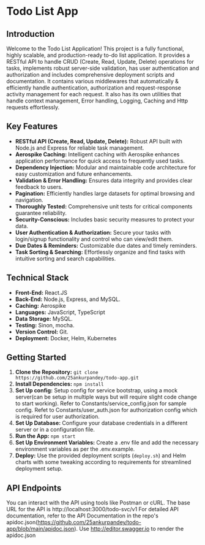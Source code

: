 # Todo List App

## Introduction

Welcome to the Todo List Application! This project is a fully functional, highly scalable, and production-ready to-do list application. It provides a RESTful API to handle CRUD (Create, Read, Update, Delete) operations for tasks, implements robust server-side validation, has user authentication and authorization and includes comprehensive deployment scripts and documentation. It contains various middlewares that automatically & efficiently handle authentication, authorization and request-response activity management for each request. It also has its own utilities that handle context management, Error handling, Logging, Caching and Http requests effortlessly.

## Key Features

- **RESTful API (Create, Read, Update, Delete):**  Robust API built with Node.js and Express for reliable task management.
- **Aerospike Caching:**  Intelligent caching with Aerospike enhances application performance for quick access to frequently used tasks.
- **Dependency Injection:**  Modular and maintainable code architecture for easy customization and future enhancements.
- **Validation & Error Handling:**  Ensures data integrity and provides clear feedback to users.
- **Pagination:**  Efficiently handles large datasets for optimal browsing and navigation.
- **Thoroughly Tested:**  Comprehensive unit tests for critical components guarantee reliability.
- **Security-Conscious:**  Includes basic security measures to protect your data.
- **User Authentication & Authorization:**  Secure your tasks with login/signup functionality and control who can view/edit them.
- **Due Dates & Reminders:**  Customizable due dates and timely reminders.
- **Task Sorting & Searching:**  Effortlessly organize and find tasks with intuitive sorting and search capabilities.

## Technical Stack

- **Front-End:**  React.JS
- **Back-End:** Node.js, Express, and MySQL.
- **Caching:** Aerospike
- **Languages:** JavaScript, TypeScript
- **Data Storage:**  MySQL.
- **Testing:**  Sinon, mocha.
- **Version Control:**  Git.
- **Deployment:** Docker, Helm, Kubernetes

## Getting Started

1. **Clone the Repository:** `git clone https://github.com/25ankurpandey/todo-app.git`
2. **Install Dependencies:** `npm install`
3. **Set Up config:** Setup config for service bootstrap, using a mock server(can be setup in multiple ways but will require slight code change to start working). Refer to Constants/service_config.json for sample config. Refet to Constants/user_auth.json for authorization config which is required for user authorization.
3. **Set Up Database:** Configure your database credentials in a different server or in a configuration file.
4. **Run the App:**  `npm start`
5. **Set Up Environment Variables:**  Create a .env file and add the necessary environment variables as per the .env.example.
6. **Deploy:** Use the provided deployment scripts (`deploy.sh`) and Helm charts with some tweaking according to requirements for streamlined deployment setup.

## API Endpoints
You can interact with the API using tools like Postman or cURL. The base URL for the API is http://localhost:3000/todo-svc/v1
For detailed API documentation, refer to the API Documentation in the repo's apidoc.json(https://github.com/25ankurpandey/todo-app/blob/main/apidoc.json). Use http://editor.swagger.io to render the apidoc.json
